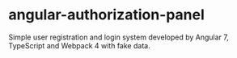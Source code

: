# angular-authorization-panel
Simple user registration and login system developed by Angular 7, TypeScript and Webpack 4 with fake data.
